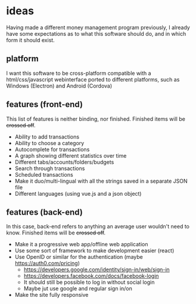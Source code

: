 # ideas
Having made a different money management program previously, I already have some
expectations as to what this software should do, and in which form it should
exist.

## platform
I want this software to be cross-platform compatible with a html/css/javascript
webinterface ported to different platforms, such as Windows (Electron) and
Android (Cordova)

## features (front-end)
This list of features is neither binding, nor finished. Finished items will be
~~crossed off~~.
* Ability to add transactions
* Ability to choose a category
* Autocomplete for transactions
* A graph showing different statistics over time
* Different tabs/accounts/folders/budgets
* Search through transactions
* Scheduled transactions
* Make it duo/multi-lingual with all the strings saved in a separate JSON file
* Different languages (using vue.js and a json object)

## features (back-end)
In this case, back-end refers to anything an average user wouldn't need to
know. Finished items will be ~~crossed off~~.
* Make it a progressive web app/offline web application
* Use some sort of framework to make development easier (react)
* Use OpenID or similar for the authentication
(maybe https://auth0.com/pricing)
	* https://developers.google.com/identity/sign-in/web/sign-in
	* https://developers.facebook.com/docs/facebook-login
	* It should still be possible to log in without social login
	* Maybe jut use google and regular sign in/on
* Make the site fully responsive
